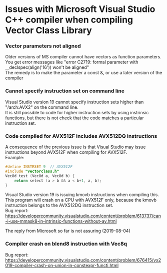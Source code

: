 # Issues with Microsoft Visual Studio C++ compiler when compiling Vector Class Library

### Vector parameters not aligned  
Older versions of MS compiler cannot have vectors as function parameters.  
You get error messages like "error C2719: formal parameter with __declspec(align('16')) won't be aligned"  
The remedy is to make the parameter a const &, or use a later version of the compiler

### Cannot specify instruction set on command line  
Visual Studio version 19 cannot specify instruction sets higher than "/arch:AVX2" on the command line.  
It is still possible to code for higher instruction sets by using instrinsic functions, but there is
not check that the code matches a particular instruction set.

### Code compiled for AVX512F includes AVX512DQ instructions  
A consequence of the previous issue is that Visual Studio may issue instructions beyond AVX512F when compiling for AVX512F.  
Example:  
```cpp
#define INSTRSET 9  // AVX512F
#include "vectorclass.h"
Vec8d test (Vec8d a, Vec8d b) {
    return select (a > b && a < b+1, a, b);
}
```  
Visual Studio version 19 is issuing kmovb instructions when compiling this.  
This program will crash on a CPU with AVX512F only, because the kmovb instruction belongs to the
AVX512DQ instruction set.  
Bug report:  
https://developercommunity.visualstudio.com/content/problem/613737/can-i-use-mmask8-in-intrinsic-functions-without-av.html

The reply from Microsoft so far is not assuring (2019-08-04)

### Compiler crash on blend8 instruction with Vec8q  
Bug report:  
https://developercommunity.visualstudio.com/content/problem/676415/vx2019-compiler-crash-on-union-in-constexpr-functi.html
